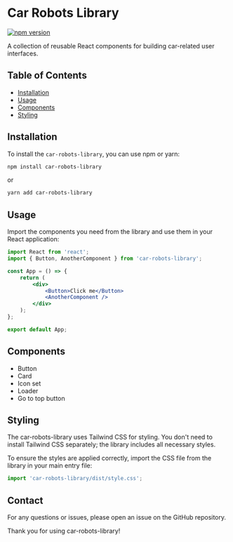 # Car Robots Library

[![npm version](https://img.shields.io/npm/v/car-robots-library.svg)](https://www.npmjs.com/package/car-robots-library)


A collection of reusable React components for building car-related user interfaces.

## Table of Contents

- [Installation](#installation)
- [Usage](#usage)
- [Components](#components)
- [Styling](#styling)

## Installation

To install the `car-robots-library`, you can use npm or yarn:

```sh
npm install car-robots-library
```
or

```sh
yarn add car-robots-library
```
## Usage

Import the components you need from the library and use them in your React application:

```jsx
import React from 'react';
import { Button, AnotherComponent } from 'car-robots-library';

const App = () => {
    return (
        <div>
            <Button>Click me</Button>
            <AnotherComponent />
        </div>
    );
};

export default App;
```

## Components
- Button
- Card
- Icon set
- Loader
- Go to top button

## Styling

The car-robots-library uses Tailwind CSS for styling. You don't need to install Tailwind CSS separately; the library includes all necessary styles.

To ensure the styles are applied correctly, import the CSS file from the library in your main entry file:
```jsx
import 'car-robots-library/dist/style.css'; 
```

## Contact

For any questions or issues, please open an issue on the GitHub repository.

Thank you for using car-robots-library!
